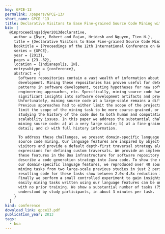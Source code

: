 ```yaml
---
key: GPCE-13
permalink: /papers/GPCE-13/
short_name: GPCE '13
title: Declarative Visitors to Ease Fine-grained Source Code Mining with Full History on Billions of AST Nodes
bib: |
  @inproceedings{dyer2013declarative,
    author = {Dyer, Robert and Rajan, Hridesh and Nguyen, Tien N.},
    title = {Declarative Visitors to Ease Fine-grained Source Code Mining with Full History on Billions of {AST} Nodes},
    booktitle = {Proceedings of the 12th International Conference on Generative Programming: Concepts & Experiences},
    series = {GPCE},
    year = {2013},
    pages = {23--32},
    location = {Indianapolis, IN},
    entrysubtype = {conference},
    abstract = {
      Software repositories contain a vast wealth of information about software
      development. Mining these repositories has proven useful for detecting
      patterns in software development, testing hypotheses for new software
      engineering approaches, etc. Specifically, mining source code has yielded
      significant insights into software development artifacts and processes.
      Unfortunately, mining source code at a large-scale remains a difficult task.
      Previous approaches had to either limit the scope of the projects studied,
      limit the scope of the mining task to be more coarse-grained, or sacrifice
      studying the history of the code due to both human and computational
      scalability issues. In this paper we address the substantial challenges of
      mining source code: a) at a very large scale; b) at a fine-grained level of
      detail; and c) with full history information.

      To address these challenges, we present domain-specific language features for
      source code mining. Our language features are inspired by object-oriented
      visitors and provide a default depth-first traversal strategy along with two
      expressions for defining custom traversals. We provide an implementation of
      these features in the Boa infrastructure for software repository mining and
      describe a code generation strategy into Java code. To show the usability of
      our domain-specific language features, we reproduced over 40 source code
      mining tasks from two large-scale previous studies in just 2 person-weeks. The
      resulting code for these tasks show between 2.0x-4.8x reduction in code size.
      Finally we perform a small controlled experiment to gain insights into how
      easily mining tasks written using our language features can be understood,
      with no prior training. We show a substantial number of tasks (75%) were
      understood by study participants, in about 3 minutes per task.
    }
  }
kind: conference
download_link: gpce13.pdf
publication_year: 2013
tags:
  - boa
---
```

